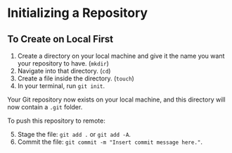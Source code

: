 # Initializing a Repository


## To Create on Local First

1. Create a directory on your local machine and give it the name you want your repository to have.  (`mkdir`)
2. Navigate into that directory.  (`cd`)
3. Create a file inside the directory.  (`touch`)
4. In your terminal, run `git init`.

Your Git repository now exists on your local machine, and this directory will now contain a `.git` folder.

To push this repository to remote:

5. Stage the file: `git add .` or `git add -A`.
6. Commit the file: `git commit -m "Insert commit message here."`.
